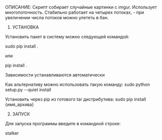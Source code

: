 ОПИСАНИЕ:
Скрипт собирает случайные картинки с imgur. Использует многопоточность.
Стабильно работает на четырех потоках, - при увеличении числа потоков
можно улететь в бан.

1. УСТАНОВКА

Установить пакет в систему можно следующей командой:

sudo pip install .

или

pip install .

Зависимости устанавливаются автоматически

Как альтернативу можно использовать такую команду:
sudo python setup.py --quiet install

Установить через pip из готового tar дистрибутива:
sudo pip install {имя_архива}

2. ЗАПУСК

Для запуска программы введите в командной строке:

stalker
